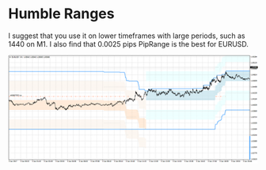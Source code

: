 # Humble Ranges

I suggest that you use it on lower timeframes with large periods, such as 1440 on M1. I also find that 0.0025 pips PipRange is the best for EURUSD.

![screenshot](https://raw.githubusercontent.com/humbleai/humbleranges/master/EURUSDM1.png)

